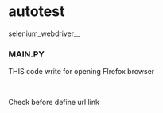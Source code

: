 # autotest
selenium_webdriver__
<h3>MAIN.PY</h3>
<p>THIS code write for opening FIrefox browser</p><br/>
<p>Check before define url link</p><br/>

